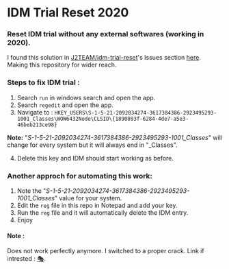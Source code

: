 # IDM Trial Reset 2020

### Reset IDM trial without any external softwares (working in 2020).
I found this solution in [J2TEAM/idm-trial-reset](https://github.com/J2TEAM/idm-trial-reset/)'s Issues section [here](https://github.com/J2TEAM/idm-trial-reset/issues/10#issuecomment-616135590). Making this repository for wider reach. 
### Steps to fix IDM trial :
1. Search ``` run ``` in windows search and open the app.
2. Search ``` regedit ``` and open the app.
3. Navigate to : ``` HKEY_USERS\S-1-5-21-2092034274-3617384386-2923495293-1001_Classes\WOW6432Node\CLSID\{1890893f-6284-4de7-a5e3-46beb213ce98} ``` 

  **Note:** "_S-1-5-21-2092034274-3617384386-2923495293-1001_Classes_" will change for every system but it will always end in "_Classes".

4. Delete this key and IDM should start working as before.

### Another approch for automating this work:
1. Note the "_S-1-5-21-2092034274-3617384386-2923495293-1001_Classes_" value for your system.
2. Edit the ``` reg ``` file in this repo in Notepad and add your key.
3. Run the ``` reg ``` file and it will automatically delete the IDM entry.
4. Enjoy 


#### Note : 
Does not work perfectly anymore. I switched to a proper crack. 
Link if intrested : [🎭](https://1337x.to/torrent/4574740/Internet-Download-Manager-IDM-6-38-Build-2-Repack-B4tman/).
